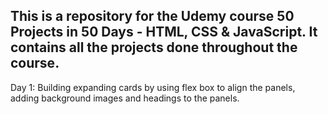 This is a repository for the Udemy course 50 Projects in 50 Days - HTML, CSS & JavaScript. It contains all the projects done throughout the course.
---------------
Day 1: Building expanding cards by using flex box to align the panels, adding background images and headings to the panels.
